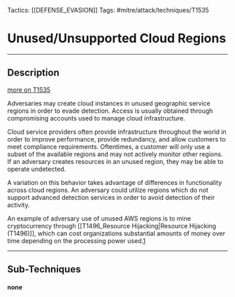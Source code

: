 Tactics: [[DEFENSE_EVASION]]
Tags: #mitre/attack/techniques/T1535  

# Unused/Unsupported Cloud Regions
---
## Description
[more on T1535](https://attack.mitre.org/techniques/T1535)

Adversaries may create cloud instances in unused geographic service regions in order to evade detection. Access is usually obtained through compromising accounts used to manage cloud infrastructure.

Cloud service providers often provide infrastructure throughout the world in order to improve performance, provide redundancy, and allow customers to meet compliance requirements. Oftentimes, a customer will only use a subset of the available regions and may not actively monitor other regions. If an adversary creates resources in an unused region, they may be able to operate undetected.

A variation on this behavior takes advantage of differences in functionality across cloud regions. An adversary could utilize regions which do not support advanced detection services in order to avoid detection of their activity.

An example of adversary use of unused AWS regions is to mine cryptocurrency through [[T1496_Resource Hijacking|Resource Hijacking (T1496)]], which can cost organizations substantial amounts of money over time depending on the processing power used.[1](https://blog.cloudsploit.com/the-danger-of-unused-aws-regions-af0bf1b878fc)

---
## Sub-Techniques

#### none
